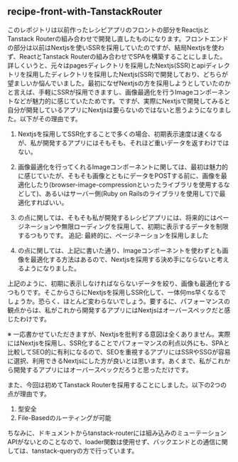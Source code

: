 ## recipe-front-with-TanstackRouter

このレポジトリは以前作ったレシピアプリのフロントの部分をReactjsとTanstack Routerの組み合わせで開発し直したものになります。フロントエンドの部分は以前はNextjsを使いSSRを採用していたのですが、結局Nextjsを使わず、ReactとTanstack Routerの組み合わせでSPAを構築することにしました。詳しくいうと、元々はpagesディレクトリを採用したNextjs(SSR)とapiディレクトリを採用したディレクトリを採用したNextjs(SSR)で開発しており、どちらが望ましいか悩んでいました。最初になぜNextjsの方を採用しようとしていたのかと言えば、手軽にSSRが採用できますし、画像最適化を行うImageコンポーネントなどが魅力的に感じていたためです。ですが、実際にNextjsで開発してみると自分が開発しているアプリにNextjsは要らないのではないと思うようになりました。以下がその理由です。

1. Nextjsを採用してSSR化することで多くの場合、初期表示速度は速くなるが、私が開発するアプリにはそもそも、それほど重いデータを返すわけではない。
2. 画像最適化を行ってくれるImageコンポーネントに関しては、最初は魅力的に感じていたが、そもそも画像とともにデータをPOSTする前に、画像を最適化したり(browser-image-compressionといったライブラリを使用するなどして)、あるいはサーバー側(Ruby on Railsのライブラリを使用して)で最適化すればいい。

1. の点に関しては、そもそも私が開発するレシピアプリには、将来的にはページネーションや無限ローディングを採用して、初期に表示するデータを制限するつもりです。
追記: 最終的に、ページネーションを採用しました
2. の点に関しては、上記に書いた通り、Imageコンポーネントを使わずとも画像を最適化する方法はあるので、Nextjsを採用する決め手にならないと考えるようになりました。

上記のように、初期に表示しなければならないデータを絞り、画像も最適化するつもりです。そこからさらにNextjsを採用しSSR化して、一体何ms早くなるでしょうか。恐らく、ほとんど変わらないでしょう。要するに、パフォーマンスの観点からは、私がこれから開発するアプリにはNextjsはオーバースペックだと感じたわけです。


※ 一応書かせていただきますが、Nextjsを批判する意図は全くありません。実際にはNextjsを採用し、SSR化することでパフォーマンスの利点以外にも、SPAと比較してSEO的に有利になるので、SEOを重視するアプリにはSSRやSSGが容易に選択、利用できるNextjsにした方が良いとは思います。あくまで、私がこれから開発するアプリにはオーバースペックだろうと思っただけです。


また、今回は初めてTanstack Routerを採用することにしました。以下の2つの点が理由です。

1. 型安全
2. File-Basedのルーティングが可能

ちなみに、ドキュメントからtanstack-routerには組み込みのミューテーションAPIがないとのことなので、loader関数は使用せず、バックエンドとの通信に関しては、tanstack-queryの方で行っています。

